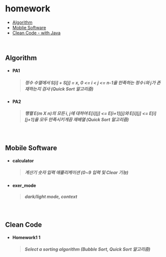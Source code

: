 # homework

+ [Algorithm](#algorithm)
+ [Moblie Software](#mobile-software)
+ [Clean Code - with Java](#clean-code)
<br>

## Algorithm
- #### PA1
  > ##### 정수 수열에서 S[i] + S[j] = x, 0 <= i < j <= n-1을 만족하는 정수 i와 j가 존재하는지 검사 (Quick Sort 알고리즘)

- #### PA2
  > ##### 행렬 E(m X n)의 모든 i, j에 대하여 E[i][j] <= E[i+1][j]와 E[i][j] <= E[i][j+1]을 모두 만족시키게끔 재배열 (Quick Sort 알고리즘)
<br>

## Mobile Software
- #### calculator
  > ##### 계산기 숫자 입력 애플리케이션 (0~9 입력 및 Clear 기능)

- #### exer_mode
  > ##### dark/light mode, context
<br>

## Clean Code
- #### Homework1 1
  > ##### Select a sorting algorithm (Bubble Sort, Quick Sort 알고리즘) 
